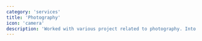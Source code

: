 ```yaml
---
category: 'services'
title: 'Photography'
icon: 'camera'
description: 'Worked with various project related to photography. Into street, fashion, architecture photography '
---
```

